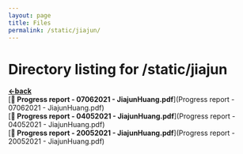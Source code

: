 ```yaml
---
layout: page
title: Files
permalink: /static/jiajun/
---
```


# Directory listing for /static/jiajun
[**<-back**](/static)  
[**:page_facing_up: Progress report - 07062021 - JiajunHuang.pdf**](Progress report - 07062021 - JiajunHuang.pdf)  
[**:page_facing_up: Progress report - 04052021 - JiajunHuang.pdf**](Progress report - 04052021 - JiajunHuang.pdf)  
[**:page_facing_up: Progress report - 20052021 - JiajunHuang.pdf**](Progress report - 20052021 - JiajunHuang.pdf)  
